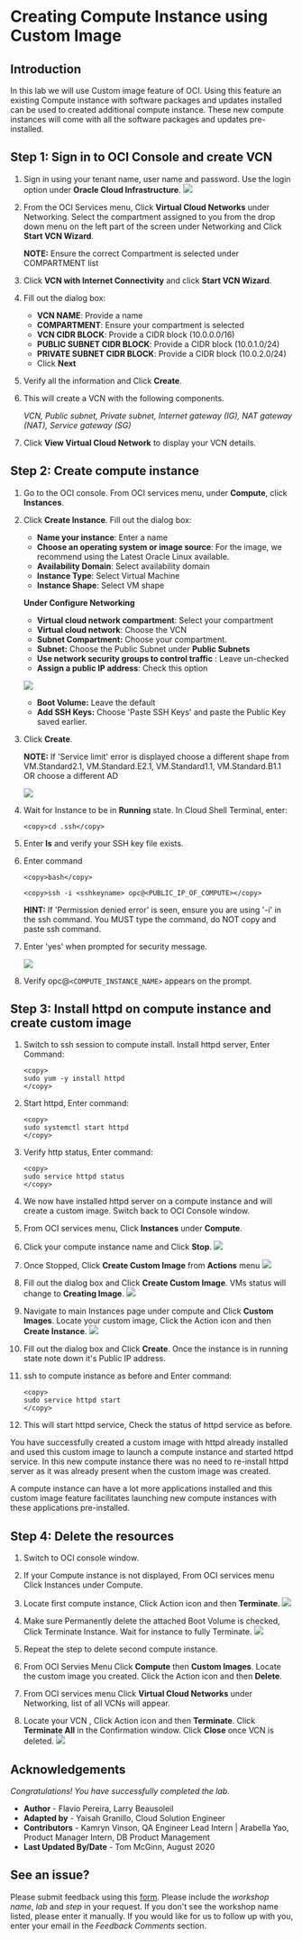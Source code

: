 # Creating Compute Instance using Custom Image

## Introduction

In this lab we will use Custom image feature of OCI. Using this feature an existing Compute instance with software packages and updates installed can be used to created additional compute instance.  These new compute instances will come with all the software packages and updates pre-installed.

## **Step 1**: Sign in to OCI Console and create VCN

1. Sign in using your tenant name, user name and password. Use the login option under **Oracle Cloud Infrastructure**.
    ![](./../grafana/images/Grafana_015.PNG " ")

2. From the OCI Services menu, Click **Virtual Cloud Networks** under Networking. Select the compartment assigned to you from the drop down menu on the left part of the screen under Networking and Click **Start VCN Wizard**.

    **NOTE:** Ensure the correct Compartment is selected under COMPARTMENT list

3. Click **VCN with Internet Connectivity** and click **Start VCN Wizard**.

4. Fill out the dialog box:

      - **VCN NAME**: Provide a name
      - **COMPARTMENT**: Ensure your compartment is selected
      - **VCN CIDR BLOCK**: Provide a CIDR block (10.0.0.0/16)
      - **PUBLIC SUBNET CIDR BLOCK**: Provide a CIDR block (10.0.1.0/24)
      - **PRIVATE SUBNET CIDR BLOCK**: Provide a CIDR block (10.0.2.0/24)
      - Click **Next**

5. Verify all the information and  Click **Create**.

6. This will create a VCN with the following components.

    *VCN, Public subnet, Private subnet, Internet gateway (IG), NAT gateway (NAT), Service gateway (SG)*

7. Click **View Virtual Cloud Network** to display your VCN details.

## **Step 2**: Create compute instance

1. Go to the OCI console. From OCI services menu, under **Compute**, click **Instances**.

2. Click **Create Instance**. Fill out the dialog box:

      - **Name your instance**: Enter a name
      - **Choose an operating system or image source**: For the image, we recommend using the Latest Oracle Linux available.
      - **Availability Domain**: Select availability domain
      - **Instance Type**: Select Virtual Machine
      - **Instance Shape**: Select VM shape

      **Under Configure Networking**
      - **Virtual cloud network compartment**: Select your compartment
      - **Virtual cloud network**: Choose the VCN
      - **Subnet Compartment:** Choose your compartment.
      - **Subnet:** Choose the Public Subnet under **Public Subnets**
      - **Use network security groups to control traffic** : Leave un-checked
      - **Assign a public IP address**: Check this option

     ![](./../oci-quick-start/images/RESERVEDIP_HOL0011.PNG " ")

      - **Boot Volume:** Leave the default
      - **Add SSH Keys:** Choose 'Paste SSH Keys' and paste the Public Key saved earlier.

3. Click **Create**.

   **NOTE:** If 'Service limit' error is displayed choose a different shape from VM.Standard2.1, VM.Standard.E2.1, VM.Standard1.1, VM.Standard.B1.1  OR choose a different AD

     ![](./../oci-quick-start/images/RESERVEDIP_HOL0011.PNG " ")

4.  Wait for Instance to be in **Running** state. In Cloud Shell Terminal, enter:

    ```
    <copy>cd .ssh</copy>
    ```
5.  Enter **ls** and verify your SSH key file exists.

6.  Enter command
    ```
    <copy>bash</copy>
    ```
    ```
    <copy>ssh -i <sshkeyname> opc@<PUBLIC_IP_OF_COMPUTE></copy>
    ```

    **HINT:** If 'Permission denied error' is seen, ensure you are using '-i' in the ssh command. You MUST type the command, do NOT copy and paste ssh command.

7.  Enter 'yes' when prompted for security message.

     ![](./../oci-quick-start/images/RESERVEDIP_HOL0014.PNG " ")

8.  Verify opc@`<COMPUTE_INSTANCE_NAME>` appears on the prompt.

## **Step 3**: Install httpd on compute instance and create custom image

1. Switch to ssh session to compute install. Install httpd server, Enter Command:
    ```
    <copy>
    sudo yum -y install httpd
    </copy>
    ```

2. Start httpd, Enter command:
    ```
    <copy>
    sudo systemctl start httpd
    </copy>
    ```

3. Verify http status, Enter command:
    ```
    <copy>
    sudo service httpd status
    </copy>
    ```

4. We now have installed httpd server on a compute instance and will create a custom image. Switch back to OCI Console window.

5. From OCI services menu, Click **Instances** under **Compute**.

6. Click your compute instance name and Click **Stop**.
     ![](./../using-custom-image/images/Custom_Image_001.PNG " ")

7. Once Stopped, Click **Create Custom Image** from **Actions** menu
     ![](./../using-custom-image/images/Custom_Image_002.PNG " ")

8. Fill out the dialog box and Click **Create Custom Image**. VMs status will change to **Creating Image**.
     ![](./../using-custom-image/images/Custom_Image_003.PNG " ")


9.  Navigate to main Instances page under compute and Click **Custom Images**. Locate your custom image, Click the Action icon and then **Create Instance**.
     ![](./../using-custom-image/images/Custom_Image_004.PNG " ")


10. Fill out the dialog box and Click **Create**. Once the instance is in running state note down it's Public IP address.

11. ssh to compute instance as before and Enter command:
    ```
    <copy>
    sudo service httpd start
    </copy>
    ```

12. This will start httpd service, Check the status of httpd service as before.

You have successfully created a custom image with httpd already installed and used this custom image to launch a compute instance and started httpd service. In this new compute instance there was no need to re-install httpd server as it was already present when the custom image was created.

A compute instance can have a lot more applications installed and this custom image feature facilitates launching new compute instances with these applications pre-installed.


## **Step 4**: Delete the resources

1. Switch to  OCI console window.

2. If your Compute instance is not displayed, From OCI services menu Click Instances under Compute.

3. Locate first compute instance, Click Action icon and then **Terminate**.
     ![](./../oci-quick-start/images/RESERVEDIP_HOL0016.PNG " ")

4. Make sure Permanently delete the attached Boot Volume is checked, Click Terminate Instance. Wait for instance to fully Terminate.
     ![](./../oci-quick-start/images/RESERVEDIP_HOL0017.PNG " ")

5. Repeat the step to delete second compute instance.

6. From OCI Servies Menu Click **Compute** then **Custom Images**. Locate the custom image you created. Click the Action icon and then **Delete**.

7. From OCI services menu Click **Virtual Cloud Networks** under Networking, list of all VCNs will appear.

8. Locate your VCN , Click Action icon and then **Terminate**. Click **Terminate All** in the Confirmation window. Click **Close** once VCN is deleted.
     ![](./../oci-quick-start/images/RESERVEDIP_HOL0018.PNG " ")


## Acknowledgements
*Congratulations! You have successfully completed the lab.*

- **Author** - Flavio Pereira, Larry Beausoleil
- **Adapted by** -  Yaisah Granillo, Cloud Solution Engineer
- **Contributors** - Kamryn Vinson, QA Engineer Lead Intern | Arabella Yao, Product Manager Intern, DB Product Management
- **Last Updated By/Date** - Tom McGinn, August 2020

## See an issue?
Please submit feedback using this [form](https://apexapps.oracle.com/pls/apex/f?p=133:1:::::P1_FEEDBACK:1). Please include the *workshop name*, *lab* and *step* in your request.  If you don't see the workshop name listed, please enter it manually. If you would like for us to follow up with you, enter your email in the *Feedback Comments* section.
